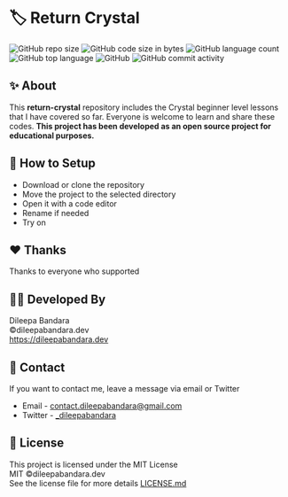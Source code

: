 # 🏷️ Return Crystal

![GitHub repo size](https://img.shields.io/github/repo-size/dileepabandara/return-crystal?color=red&label=repository%20size)
![GitHub code size in bytes](https://img.shields.io/github/languages/code-size/dileepabandara/return-crystal?color=red)
![GitHub language count](https://img.shields.io/github/languages/count/dileepabandara/return-crystal)
![GitHub top language](https://img.shields.io/github/languages/top/dileepabandara/return-crystal)
![GitHub](https://img.shields.io/github/license/dileepabandara/return-crystal?color=yellow)
![GitHub commit activity](https://img.shields.io/github/commit-activity/m/dileepabandara/return-crystal?color=brightgreen&label=commits)

## ✨ About

This **return-crystal** repository includes the Crystal beginner level lessons that I have covered so far. Everyone is welcome to learn and share these codes. **This project has been developed as an open source project for educational purposes.**

## 🍃 How to Setup

- Download or clone the repository
- Move the project to the selected directory
- Open it with a code editor
- Rename if needed
- Try on

## ❤️ Thanks

Thanks to everyone who supported

## 👨‍💻 Developed By

Dileepa Bandara  
©dileepabandara.dev  
<https://dileepabandara.dev>

## 💬 Contact

If you want to contact me, leave a message via email or Twitter

- Email - <contact.dileepabandara@gmail.com>
- Twitter - [_dileepabandara](https://twitter.com/_dileepabandara)

## 📜 License

This project is licensed under the MIT License  
MIT ©dileepabandara.dev  
See the license file for more details [LICENSE.md](https://github.com/dileepabandara/return-crystal/blob/main/LICENSE)
